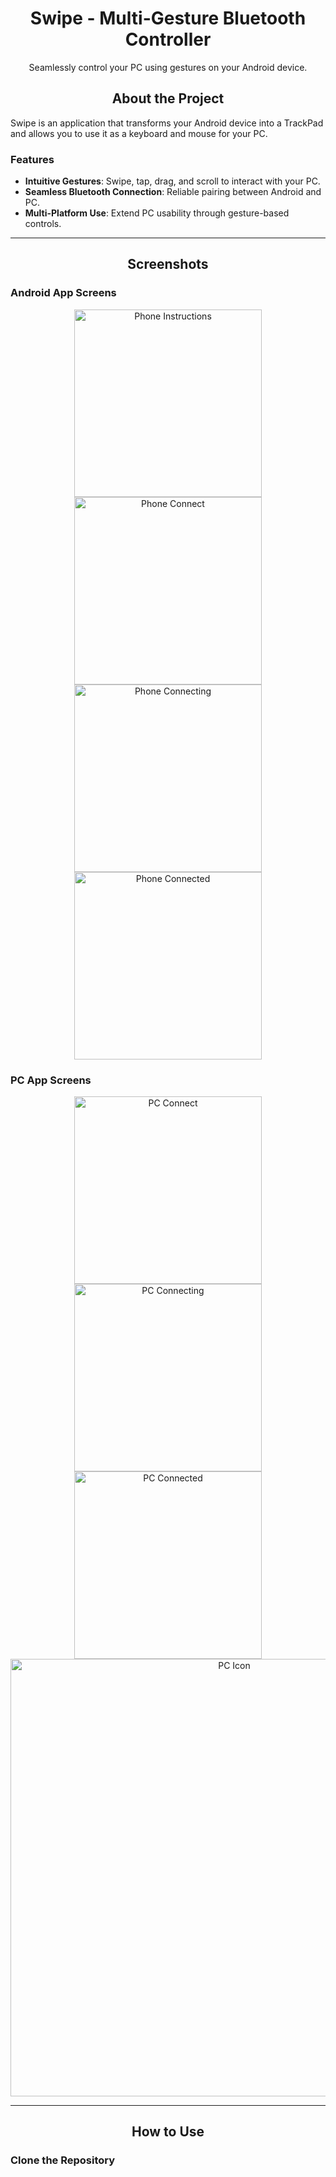 

<h1 align="center">Swipe - Multi-Gesture Bluetooth Controller</h1> 

<p align="center">Seamlessly control your PC using gestures on your Android device.</p>

<h2 align="center">About the Project</h2>
Swipe is an application that transforms your Android device into a TrackPad and allows you to use it as a keyboard and mouse for your PC.

### Features
- **Intuitive Gestures**: Swipe, tap, drag, and scroll to interact with your PC.
- **Seamless Bluetooth Connection**: Reliable pairing between Android and PC.
- **Multi-Platform Use**: Extend PC usability through gesture-based controls.

---

<h2 align="center">Screenshots</h2>

### Android App Screens
<div align="center">

  <img src="screenshots/phone_instructions.jpg" alt="Phone Instructions" width="300">
  <img src="screenshots/phone_connect.jpg" alt="Phone Connect" width="300">
  <img src="screenshots/phone_connecting.jpg" alt="Phone Connecting" width="300">
  <img src="screenshots/phone_connected.jpg" alt="Phone Connected" width="300">
  
</div>

### PC App Screens
<div align="center">
  <img src="screenshots/pc_connect.bmp" alt="PC Connect" width="300">
  <img src="screenshots/pc_connecting.bmp" alt="PC Connecting" width="300">
  <img src="screenshots/pc_connected.bmp" alt="PC Connected" width="300">
  <img src="screenshots/pc_icon.bmp" alt="PC Icon" width="700">
</div>

---

<h2 align="center">How to Use</h2>

### Clone the Repository
```bash

```

